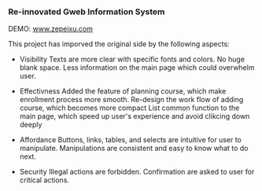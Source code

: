### Re-innovated Gweb Information System

DEMO: www.zepeixu.com

This project has imporved the original side by the following aspects:

- Visibility
  Texts are more clear with specific fonts and colors.
  No huge blank space.
  Less information on the main page which could overwhelm user.

- Effectivness
  Added the feature of planning course, which make enrollment process more smooth.
  Re-design the work flow of adding course, which becomes more compact
  List common function to the main page, which speed up user's experience and avoid clikcing down deeply

- Affordance
  Buttons, links, tables, and selects are intuitive for user to manipulate.
  Manipulations are consistent and easy to know what to do next.

- Security
  Illegal actions are forbidden.
  Confirmation are asked to user for critical actions.